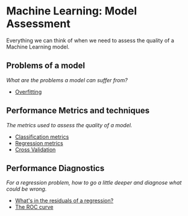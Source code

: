 # Machine Learning: Model Assessment

Everything we can think of when we need to assess the quality of a Machine Learning model.

## Problems of a model

*What are the problems a model can suffer from?*

* [Overfitting](http://nbviewer.jupyter.org/github/martinapugliese/tales-science-data/blob/master/model-assessment/problems/overfitting.ipynb)

## Performance Metrics and techniques

*The metrics used to assess the quality of a model.*

* [Classification metrics](http://nbviewer.jupyter.org/github/martinapugliese/tales-science-data/blob/master/model-assessment/perf-metrics-techniques/classification-metrics.ipynb)
* [Regression metrics](http://nbviewer.jupyter.org/github/martinapugliese/tales-science-data/blob/master/model-assessment/perf-metrics-techniques/regression-metrics.ipynb)
* [Cross Validation](http://nbviewer.jupyter.org/github/martinapugliese/tales-science-data/blob/master/model-assessment/perf-metrics-techniques/cross-validation.ipynb)


## Performance Diagnostics

*For a regression problem, how to go a little deeper and diagnose what could be wrong.*

* [What's in the residuals of a regression?](http://nbviewer.jupyter.org/github/martinapugliese/tales-science-data/blob/master/model-assessment/diagnostics/regr-residuals.ipynb)
* [The ROC curve](http://nbviewer.jupyter.org/github/martinapugliese/tales-science-data/blob/master/model-assessment/diagnostics/roc.ipynb)
